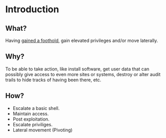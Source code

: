 # Introduction

## What?

Having [gained a foothold](Gain-unauthorised-access.md), gain elevated privileges and/or move laterally.

## Why?

To be able to take action, like install software, get user data that can possibly give access to even more sites or systems, destroy or alter audit trails to hide tracks of having been there, etc.

## How?

* Escalate a basic shell.
* Maintain access.
* Post exploitation.
* Escalate priviliges.
* Lateral movement (Pivoting)


